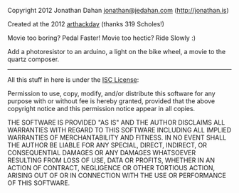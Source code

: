 Copyright 2012 Jonathan Dahan <jonathan@jedahan.com> (http://jonathan.is)

Created at the 2012 [arthackday](http://arthackday.net) (thanks 319 Scholes!)

Movie too boring? Pedal Faster!
Movie too hectic? Ride Slowly :)

Add a photoresistor to an arduino, a light on the bike wheel, a movie to the quartz composer.

---

All this stuff in here is under the [ISC License](http://opensource.org/licenses/ISC):

Permission to use, copy, modify, and/or distribute this software for any purpose with or without
fee is hereby granted, provided that the above copyright notice and this permission notice appear in all copies.

THE SOFTWARE IS PROVIDED "AS IS" AND THE AUTHOR DISCLAIMS ALL WARRANTIES WITH REGARD TO THIS SOFTWARE INCLUDING
ALL IMPLIED WARRANTIES OF MERCHANTABILITY AND FITNESS. IN NO EVENT SHALL THE AUTHOR BE LIABLE FOR ANY SPECIAL,
DIRECT, INDIRECT, OR CONSEQUENTIAL DAMAGES OR ANY DAMAGES WHATSOEVER RESULTING FROM LOSS OF USE, DATA OR PROFITS,
WHETHER IN AN ACTION OF CONTRACT, NEGLIGENCE OR OTHER TORTIOUS ACTION, ARISING OUT OF OR IN CONNECTION WITH THE
USE OR PERFORMANCE OF THIS SOFTWARE.
